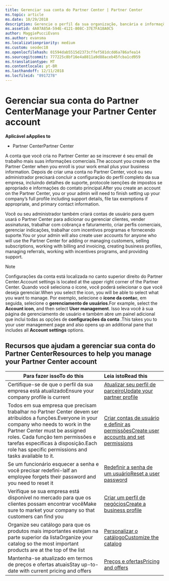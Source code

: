 ```yaml
---
title: Gerenciar sua conta do Partner Center | Partner Center
ms.topic: article
ms.date: 10/29/2018
description: Gerencie o perfil da sua organização, bancária e informações de imposto e os usuários no Partner Center.
ms.assetid: 4A07A85A-594E-4121-808C-37E7FA18A0C5
author: MaggiePucciEvans
ms.author: evansma
ms.localizationpriority: medium
ms.custom: seodec18
ms.openlocfilehash: 01594dab5515d2373cffef581dcdd6a786afea14
ms.sourcegitcommit: 777225c8bf16e4a8811a9d88aceb45fcba1cd959
ms.translationtype: MT
ms.contentlocale: pt-BR
ms.lasthandoff: 12/11/2018
ms.locfileid: "8917278"
---
```

# <a name="manage-your-partner-center-account"></a><span data-ttu-id="f241d-103">Gerenciar sua conta do Partner Center</span><span class="sxs-lookup"><span data-stu-id="f241d-103">Manage your Partner Center account</span></span>

**<span data-ttu-id="f241d-104">Aplicável a</span><span class="sxs-lookup"><span data-stu-id="f241d-104">Applies to</span></span>**

-  <span data-ttu-id="f241d-105">Partner Center</span><span class="sxs-lookup"><span data-stu-id="f241d-105">Partner Center</span></span>

<span data-ttu-id="f241d-106">A conta que você cria no Partner Center ao se inscrever é seu email de trabalho mais suas informações comerciais.</span><span class="sxs-lookup"><span data-stu-id="f241d-106">The account you create on the Partner Center when you enroll is your work email plus your business information.</span></span> <span data-ttu-id="f241d-107">Depois de criar uma conta no Partner Center, você ou seu administrador precisará concluir a configuração do perfil completo da sua empresa, incluindo detalhes de suporte, protocole isenções de impostos se apropriado e informações do contato principal.</span><span class="sxs-lookup"><span data-stu-id="f241d-107">After you create an account on the Partner Center, you or your admin will need to finish setting up your company’s full profile including support details, file tax exemptions if appropriate, and primary contact information.</span></span> 

<span data-ttu-id="f241d-108">Você ou seu administrador também criará contas de usuário para quem usará o Partner Center para adicionar ou gerenciar clientes, vender assinaturas, trabalhar com cobrança e faturamento, criar perfis comerciais, gerenciar indicações, trabalhar com incentivos programas e fornecendo suporte.</span><span class="sxs-lookup"><span data-stu-id="f241d-108">You or your admin will also create user accounts for anyone who will use the Partner Center for adding or managing customers, selling subscriptions, working with billing and invoicing, creating business profiles, managing referrals, working with incentives programs, and providing support.</span></span>

>[!NOTE]
><span data-ttu-id="f241d-109">Configurações da conta está localizada no canto superior direito do Partner Center.</span><span class="sxs-lookup"><span data-stu-id="f241d-109">Account settings is located at the upper right corner of the Partner Center.</span></span> <span data-ttu-id="f241d-110">Quando você seleciona o ícone, você poderá selecionar o que você deseja gerenciar.</span><span class="sxs-lookup"><span data-stu-id="f241d-110">When you select the icon, you will be able to select what you want to manage.</span></span> <span data-ttu-id="f241d-111">Por exemplo, selecione o **ícone da conta**e, em seguida, selecione o **gerenciamento de usuários**.</span><span class="sxs-lookup"><span data-stu-id="f241d-111">For example, select the **Account icon**, and then select **User management**.</span></span> <span data-ttu-id="f241d-112">Isso leva você à sua página de gerenciamento de usuário e também abre um painel adicional que inclui todas as opções de **configurações da conta** .</span><span class="sxs-lookup"><span data-stu-id="f241d-112">This takes you to your user management page and also opens up an additional pane that includes all **Account settings** options.</span></span>


## <a name="resources-to-help-you-manage-your-partner-center-account"></a><span data-ttu-id="f241d-113">Recursos que ajudam a gerenciar sua conta do Partner Center</span><span class="sxs-lookup"><span data-stu-id="f241d-113">Resources to help you manage your Partner Center account</span></span>

|**<span data-ttu-id="f241d-114">Para fazer isso</span><span class="sxs-lookup"><span data-stu-id="f241d-114">To do this</span></span>**   |**<span data-ttu-id="f241d-115">Leia isto</span><span class="sxs-lookup"><span data-stu-id="f241d-115">Read this</span></span>**   |
|-----------------------|:-----------------------|
|<span data-ttu-id="f241d-116">Certifique-se de que o perfil da sua empresa está atualizado</span><span class="sxs-lookup"><span data-stu-id="f241d-116">Ensure your company profile is current</span></span>   |[<span data-ttu-id="f241d-117">Atualizar seu perfil de parceiro</span><span class="sxs-lookup"><span data-stu-id="f241d-117">Update your partner profile</span></span>](update-your-partner-profile.md)|
|<span data-ttu-id="f241d-118">Todos em sua empresa que precisam trabalhar no Partner Center devem ser atribuídos a funções.</span><span class="sxs-lookup"><span data-stu-id="f241d-118">Everyone in your company who needs to work in the Partner Center must be assigned roles.</span></span> <span data-ttu-id="f241d-119">Cada função tem permissões e tarefas específicas à disposição.</span><span class="sxs-lookup"><span data-stu-id="f241d-119">Each role has specific permissions and tasks available to it.</span></span>|[<span data-ttu-id="f241d-120">Criar contas de usuário e definir as permissões</span><span class="sxs-lookup"><span data-stu-id="f241d-120">Create user accounts and set permissions</span></span>](create-user-accounts-and-set-permissions.md)|
|<span data-ttu-id="f241d-121">Se um funcionário esquecer a senha e você precisar redefini-la</span><span class="sxs-lookup"><span data-stu-id="f241d-121">If an employee forgets their password and you need to reset it</span></span>  |[<span data-ttu-id="f241d-122">Redefinir a senha de um usuário</span><span class="sxs-lookup"><span data-stu-id="f241d-122">Reset a user password</span></span>](reset-a-user-password.md)|
|<span data-ttu-id="f241d-123">Verifique se sua empresa está disponível no mercado para que os clientes possam encontrar você</span><span class="sxs-lookup"><span data-stu-id="f241d-123">Make sure to market your company so that customers can find you</span></span>   |[<span data-ttu-id="f241d-124">Criar um perfil de negócios</span><span class="sxs-lookup"><span data-stu-id="f241d-124">Create a business profile</span></span>](create-a-marketing-profile.md)|
|<span data-ttu-id="f241d-125">Organize seu catálogo para que os produtos mais importantes estejam na parte superior da lista</span><span class="sxs-lookup"><span data-stu-id="f241d-125">Organize your catalog so the most important products are at the top of the list</span></span>   |[<span data-ttu-id="f241d-126">Personalizar o catálogo</span><span class="sxs-lookup"><span data-stu-id="f241d-126">Customize the catalog</span></span>](customize-the-catalog.md)|
|<span data-ttu-id="f241d-127">Mantenha-se atualizado em termos de preços e ofertas atuais</span><span class="sxs-lookup"><span data-stu-id="f241d-127">Stay up-to-date with current pricing and offers</span></span>   |[<span data-ttu-id="f241d-128">Preços e ofertas</span><span class="sxs-lookup"><span data-stu-id="f241d-128">Pricing and offers</span></span>](pricing-and-offers.md)|













 

 



